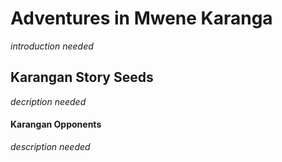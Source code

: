 # Adventures in Mwene Karanga

*introduction needed*

## Karangan Story Seeds

*decription needed*

#### Karangan Opponents

*description needed*
